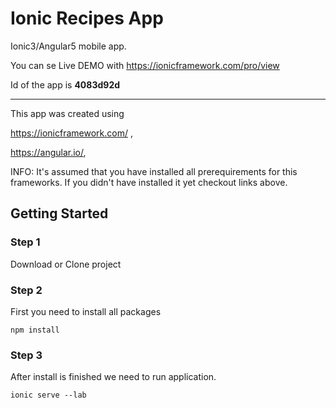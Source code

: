 # Ionic Recipes App
Ionic3/Angular5 mobile app.

You can se Live DEMO with
https://ionicframework.com/pro/view

Id of the app is **4083d92d**


---


This app was created using 

https://ionicframework.com/ ,

https://angular.io/,

INFO: It's assumed that you have installed all prerequirements for this frameworks.
If you didn't have installed it yet checkout links above.

## Getting Started

### Step 1

Download or Clone project

### Step 2

First you need to install all packages

```
npm install
```

### Step 3

After install is finished we need to run application.

```
ionic serve --lab
```